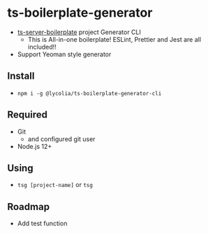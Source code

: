 # ts-boilerplate-generator

- [ts-server-boilerplate](https://github.com/Lycolia/ts-server-boilerplate) project Generator CLI
  - This is All-in-one boilerplate! ESLint, Prettier and Jest are all included!!
- Support Yeoman style generator

## Install

- `npm i -g @lycolia/ts-boilerplate-generator-cli`

## Required

- Git
  - and configured git user
- Node.js 12+

## Using

- `tsg [project-name]` or `tsg`

## Roadmap

- Add test function
